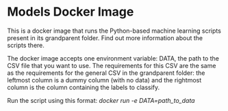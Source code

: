 # Models Docker Image

This is a docker image that runs the Python-based machine learning scripts present in its grandparent folder. Find out more information about the scripts there.

The docker image accepts one environment variable: DATA, the path to the CSV file that you want to use. The requirements for this CSV are the same as the requirements for the general CSV in the grandparent folder: the leftmost column is a dummy column (with no data) and the rightmost column is the column containing the labels to classify.

Run the script using this format: *docker run -e DATA=path_to_data*
